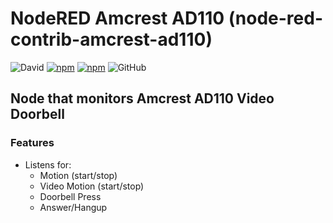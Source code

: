 # NodeRED Amcrest AD110 (node-red-contrib-amcrest-ad110)

![David](https://img.shields.io/david/bmdevx/node-red-contrib-amcrest-ad110?style=flat-square)  [![npm](https://img.shields.io/npm/dt/node-red-contrib-amcrest-ad110?style=flat-square)](https://www.npmjs.com/package/node-red-contrib-amcrest-ad110) [![npm](https://img.shields.io/npm/v/node-red-contrib-amcrest-ad110?style=flat-square)](https://www.npmjs.com/package/node-red-contrib-amcrest-ad110) ![GitHub](https://img.shields.io/github/license/bmdevx/node-red-contrib-amcrest-ad110?style=flat-square)

## Node that monitors Amcrest AD110 Video Doorbell

### Features

* Listens for:
  * Motion (start/stop)
  * Video Motion (start/stop)
  * Doorbell Press
  * Answer/Hangup
